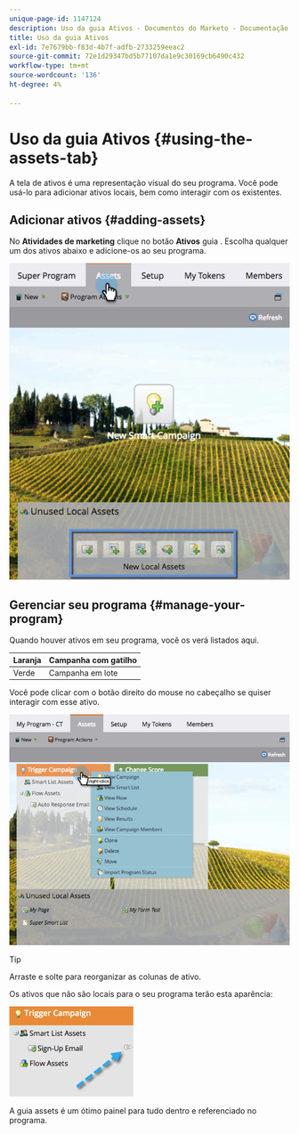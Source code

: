 ```yaml
---
unique-page-id: 1147124
description: Uso da guia Ativos - Documentos do Marketo - Documentação do produto
title: Uso da guia Ativos
exl-id: 7e7679bb-f83d-4b7f-adfb-2733259eeac2
source-git-commit: 72e1d29347bd5b77107da1e9c30169cb6490c432
workflow-type: tm+mt
source-wordcount: '136'
ht-degree: 4%

---
```


# Uso da guia Ativos {#using-the-assets-tab}

A tela de ativos é uma representação visual do seu programa. Você pode usá-lo para adicionar ativos locais, bem como interagir com os existentes.

## Adicionar ativos {#adding-assets}

No **Atividades de marketing** clique no botão **Ativos** guia . Escolha qualquer um dos ativos abaixo e adicione-os ao seu programa.

![](assets/programassets.png)

## Gerenciar seu programa  {#manage-your-program}

Quando houver ativos em seu programa, você os verá listados aqui.

| Laranja | Campanha com gatilho |
|---|---|
| Verde | Campanha em lote |

Você pode clicar com o botão direito do mouse no cabeçalho se quiser interagir com esse ativo.

![](assets/assetsprefilled.png)

>[!TIP]
>
>Arraste e solte para reorganizar as colunas de ativo.

Os ativos que não são locais para o seu programa terão esta aparência:

![](assets/image2014-9-18-16-3a30-3a33.png)

A guia assets é um ótimo painel para tudo dentro e referenciado no programa.
